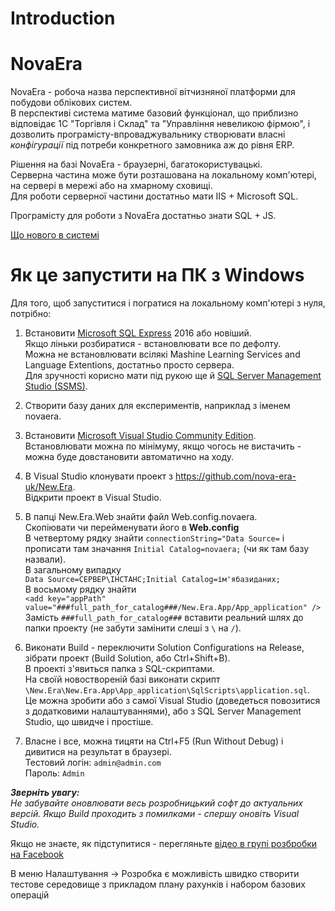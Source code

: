 ﻿# Introduction 
# NovaEra
NovaEra - робоча назва перспективної вітчизняної платформи для побудови облікових систем.  
В перспективі система матиме базовий функціонал, що приблизно відповідає 1С "Торгівля і Склад" та "Управління невеликою фірмою", і дозволить програмісту-впроваджувальнику створювати власні *конфігурації* під потреби конкретного замовника аж до рівня ERP.  

Рішення на базі NovaEra - браузерні, багатокористувацькі.  
Серверна частина може бути розташована на локальному комп'ютері, на сервері в мережі або на хмарному сховищі.  
Для роботи серверної частини достатньо мати IIS + Microsoft SQL.  

Програмісту для роботи з NovaEra достатньо знати SQL + JS.

[Що нового в системі](releasenotes.md)

# Як це запустити на ПК з Windows
Для того, щоб запуститися і погратися на локальному комп'ютері з нуля, потрібно:

1. Встановити [Mіcrosoft SQL Express](https://www.microsoft.com/en-us/Download/details.aspx?id=101064) 2016 або новіший.  
Якщо ліньки розбиратися - встановлювати все по дефолту.  
Можна не встановлювати всілякі Mashine Learning Services and Language Extentions, достатньо просто сервера.  
Для зручності корисно мати під рукою ще й [SQL Server Management Studio (SSMS)](https://aka.ms/ssmsfullsetup). 

2. Створити базу даних для експериментів, наприклад з іменем novaera.  

3. Встановити [Microsoft Visual Studio Community Edition](https://visualstudio.microsoft.com/ru/thank-you-downloading-visual-studio/?sku=Community&channel=Release&version=VS2022&source=VSLandingPage&passive=false&cid=2030).  
Встановлювати можна по мінімуму, якщо чогось не вистачить - можна буде довстановити автоматично на ходу.

4. В Visual Studio клонувати проект з https://github.com/nova-era-uk/New.Era.  
Відкрити проект в Visual Studio.

5. В папці New.Era.Web знайти файл Web.config.novaera.  
Скопіювати чи перейменувати його в **Web.config**  
В четвертому рядку знайти `connectionString="Data Source=` і прописати там значання `Initial Catalog=novaera;` (чи як там базу назвали).  
В загальному випадку  
`Data Source=СЕРВЕР\ІНСТАНС;Initial Catalog=ім'ябазиданих;`  
В восьмому рядку знайти  
`<add key="appPath" value="###full_path_for_catalog###/New.Era.App/App_application" />`  
Замість `###full_path_for_catalog###` вставити реальний шлях до папки проекту (не забути замінити слеші з `\` на `/`).

6. Виконати Build - переключити Solution Configurations на Release, зібрати проект (Build Solution, або Ctrl+Shift+B).   
В проекті з'явиться папка з SQL-скриптами.  
На своїй новоствореній базі виконати скрипт  
`\New.Era\New.Era.App\App_application\SqlScripts\application.sql`.  
Це можна зробити або з самої Visual Studio (доведеться повозитися з додатковими налаштуваннями), або з SQL Server Management Studio, що швидче і простіше.

7. Власне і все, можна тицяти на Ctrl+F5 (Run Without Debug) і дивитися на результат в браузері.  
Тестовий логін: `admin@admin.com`  
Пароль: `Admin`

***Зверніть увагу:***  
*Не забувайте оновлювати весь розробницький софт до актуальних версій.
Якщо Build проходить з помилками - спершу оновіть Visual Studio.*

Якщо не знаєте, як підступитися - перегляньте [відео в групі розбробки на Facebook](https://www.facebook.com/100026432812347/videos/3041080092873087)  

В меню Налаштування -> Розробка є можливість швидко створити тестове середовище з прикладом плану рахунків і набором базових операцій 
